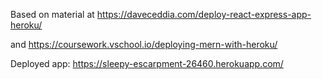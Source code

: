 Based on material at https://daveceddia.com/deploy-react-express-app-heroku/

and https://coursework.vschool.io/deploying-mern-with-heroku/

Deployed app: https://sleepy-escarpment-26460.herokuapp.com/